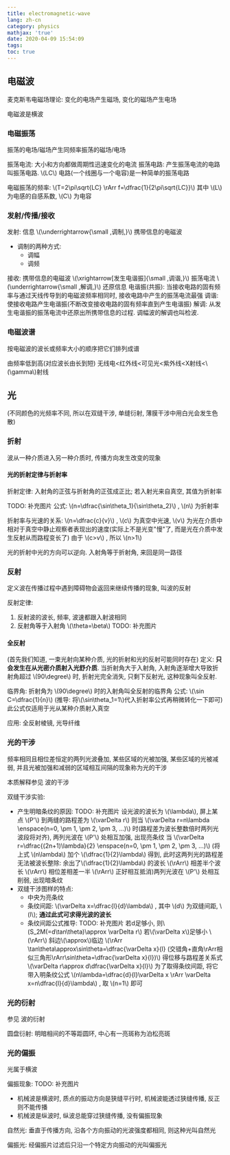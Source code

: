 ```yaml
---
title: electromagnetic-wave
lang: zh-cn
category: physics
mathjax: 'true'
date: 2020-04-09 15:54:09
tags:
toc: true
---
```


## 电磁波

麦克斯韦电磁场理论: 变化的电场产生磁场, 变化的磁场产生电场

电磁波是横波

### 电磁振荡

振荡的电场/磁场产生同频率振荡的磁场/电场

振荡电流: 大小和方向都做周期性迅速变化的电流
振荡电路: 产生振荡电流的电路叫振荡电路. \\(LC\\) 电路(一个线圈与一个电容)是一种简单的振荡电路

电磁振荡的频率: \\(T=2\pi\sqrt{LC} \rArr f=\dfrac{1}{2\pi\sqrt{LC}}\\)
其中 \\(L\\) 为电感的自感系数, \\(C\\) 为电容

### 发射/传播/接收

发射:
信息 \\(\underrightarrow{\small \,调制\,}\\) 携带信息的电磁波
* 调制的两种方式:
  * 调幅
  * 调频

接收:
携带信息的电磁波 \\(\xrightarrow[发生电谐振]{\small \,调谐\,}\\) 振荡电流  \\(\underrightarrow{\small \,解调\,}\\) 还原信息
电谐振(共振): 当接收电路的固有频率与通过天线传导到的电磁波频率相同时, 接收电路中产生的振荡电流最强
调谐: 使接收电路产生电谐振(不断改变接收电路的固有频率直到产生电谐振)
解调: 从发生电谐振的振荡电流中还原出所携带信息的过程. 调幅波的解调也叫检波.

### 电磁波谱

按电磁波的波长或频率大小的顺序把它们排列成谱

由频率低到高(对应波长由长到短)
无线电<红外线<可见光<紫外线<X射线<\\(\gamma\\)射线

## 光

(不同颜色的光频率不同, 所以在双缝干涉, 单缝衍射, 薄膜干涉中用白光会发生色散)

### 折射

波从一种介质进入另一种介质时, 传播方向发生改变的现象

#### 光的折射定律与折射率

折射定律: 入射角的正弦与折射角的正弦成正比; 若入射光来自真空, 其值为折射率

TODO: 补充图片
公式: \\(n=\dfrac{\sin\theta_1}{\sin\theta_2}\\) , \\(n\\) 为折射率

折射率与光速的关系: \\(n=\dfrac{c}{v}\\) , \\(c\\) 为真空中光速, \\(v\\) 为光在介质中相对于真空中静止观察者表现出的速度(实际上不是光变"慢"了, 而是光在介质中发生反射从而路程变长了)
由于 \\(c>v\\) , 所以 \\(n>1\\)

光的折射中光的方向可以逆向. 入射角等于折射角, 来回是同一路径

### 反射

定义波在传播过程中遇到障碍物会返回来继续传播的现象, 叫波的反射

反射定律:
1. 反射波的波长, 频率, 波速都跟入射波相同
2. 反射角等于入射角 \\(\theta=\beta\\) TODO: 补充图片

#### 全反射

(首先我们知道, 一束光射向某种介质, 光的折射和光的反射可能同时存在)
定义: **只会发生在从光密介质射入光舒介质**. 当折射角大于入射角, 入射角逐渐增大导致折射角超过 \\(90\degree\\) 时, 折射光完全消失, 只剩下反射光, 这种现象叫全反射.

临界角: 折射角为 \\(90\degree\\) 时的入射角叫全反射的临界角
公式: \\(\sin C=\dfrac{1}{n}\\) (推导: 将\\(\sin\theta_1=1\\)代入折射率公式再稍微转化一下即可)
此公式仅适用于光从某种介质射入真空

应用: 全反射棱镜, 光导纤维

### 光的干涉

频率相同且相位差恒定的两列光波叠加, 某些区域的光被加强, 某些区域的光被减弱, 并且光被加强和减弱的区域相互间隔的现象称为光的干涉

本质解释参见 波的干涉

双缝干涉实验:
* 产生明暗条纹的原因: TODO: 补充图片
  设光波的波长为 \\(\lambda\\), 屏上某点 \\(P'\\) 到两缝的路程差为 \\(\varDelta r\\)
  则当 \\(\varDelta r=n\lambda \enspace(n=0, \pm 1, \pm 2, \pm 3, ...)\\) 时(路程差为波长整数倍时两列光波段将对齐), 两列光波在 \\(P'\\) 处相互加强, 出现亮条纹
  当 \\(\varDelta r=\dfrac{(2n+1)\lambda}{2} \enspace(n=0, \pm 1, \pm 2, \pm 3, ...)\\) (将上式 \\(n\lambda\\) 加个 \\(\dfrac{1}{2}\lambda\\) 得到, 此时这两列光的路程差无法被波长整除: 余出了\\(\dfrac{1}{2}\lambda\\) 的波长 \\(\rArr\\) 相差半个波长 \\(\rArr\\) 相位差相差一半 \\(\rArr\\) 正好相互抵消)两列光波在 \\(P'\\) 处相互削弱, 出现暗条纹
* 双缝干涉图样的特点:
  * 中央为亮条纹
  * 条纹间距: \\(\varDelta x=\dfrac{l}{d}\lambda\\) , 其中 \\(d\\) 为双缝间距, \\(l\\); **通过此式可求得光波的波长**
  * 条纹间距公式推导: TODO: 补充图片
    若d足够小, 则\\(S_2M(=d\tan\theta)\approx \varDelta r\\)
    若\\(\varDelta x\\)足够小 \\(\rArr\\) 斜边\\(\approx\\)临边 \\(\rArr \tan\theta\approx\sin\theta=\dfrac{\varDelta x}{l} (交错角+直角\rArr相似三角形\rArr\sin\theta=\dfrac{\varDelta x}{l})\\)
    得位移与路程差关系式 \\(\varDelta r\approx d\dfrac{\varDelta x}{l}\\)
    为了取得条纹间距, 将它带入明条纹公式 \\(n\lambda=\dfrac{d}{l}\varDelta x \rArr \varDelta x=n\dfrac{l}{d}\lambda\\) , 取 \\(n=1\\) 即可

### 光的衍射

参见 波的衍射

圆盘衍射: 明暗相间的不等距圆环, 中心有一亮斑称为泊松亮斑

### 光的偏振

光属于横波

偏振现象:
TODO: 补充图片
* 机械波是横波时, 质点的振动方向是狭缝平行时, 机械波能透过狭缝传播, 反正则不能传播
* 机械波是纵波时, 纵波总能穿过狭缝传播, 没有偏振现象

自然光: 垂直于传播方向, 沿各个方向振动的光波强度都相同, 则这种光叫自然光

偏振光: 经偏振片过滤后只沿一个特定方向振动的光叫偏振光
